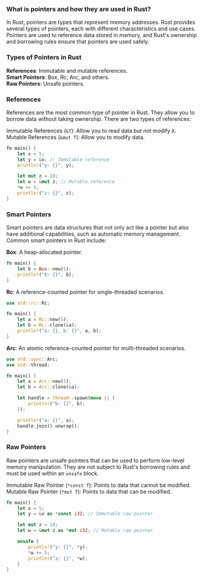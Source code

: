 ### What is pointers and how they are used in Rust?

In Rust, pointers are types that represent memory addresses. Rust provides several types of pointers, each with different characteristics and use cases. Pointers are used to reference data stored in memory, and Rust's ownership and borrowing rules ensure that pointers are used safely.

### Types of Pointers in Rust

**References**: Immutable and mutable references.<br/>
**Smart Pointers**: Box, Rc, Arc, and others.<br/>
**Raw Pointers**: Unsafe pointers.<br/>

### References

References are the most common type of pointer in Rust. They allow you to borrow data without taking ownership. There are two types of references:

Immutable References (`&T`): Allow you to read data but not modify it.<br/>
Mutable References (`&mut T`): Allow you to modify data.<br/>

```rust
fn main() {
    let x = 5;
    let y = &x; // Immutable reference
    println!("y: {}", y);

    let mut z = 10;
    let w = &mut z; // Mutable reference
    *w += 5;
    println!("z: {}", z);
}
```

### Smart Pointers

Smart pointers are data structures that not only act like a pointer but also have additional capabilities, such as automatic memory management. Common smart pointers in Rust include:

**Box**: A heap-allocated pointer.<br/>

```rust
fn main() {
    let b = Box::new(5);
    println!("b: {}", b);
}
```

**Rc**: A reference-counted pointer for single-threaded scenarios.<br/>

```rust
use std::rc::Rc;

fn main() {
    let a = Rc::new(5);
    let b = Rc::clone(&a);
    println!("a: {}, b: {}", a, b);
}
```

**Arc**: An atomic reference-counted pointer for multi-threaded scenarios.<br/>

```rust
use std::sync::Arc;
use std::thread;

fn main() {
    let a = Arc::new(5);
    let b = Arc::clone(&a);

    let handle = thread::spawn(move || {
        println!("b: {}", b);
    });

    println!("a: {}", a);
    handle.join().unwrap();
}
```

### Raw Pointers

Raw pointers are unsafe pointers that can be used to perform low-level memory manipulation. They are not subject to Rust's borrowing rules and must be used within an `unsafe` block.

Immutable Raw Pointer (`*const T`): Points to data that cannot be modified.<br/>
Mutable Raw Pointer (`*mut T`): Points to data that can be modified.<br/>

```rust
fn main() {
    let x = 5;
    let y = &x as *const i32; // Immutable raw pointer

    let mut z = 10;
    let w = &mut z as *mut i32; // Mutable raw pointer

    unsafe {
        println!("y: {}", *y);
        *w += 5;
        println!("z: {}", *w);
    }
}
```